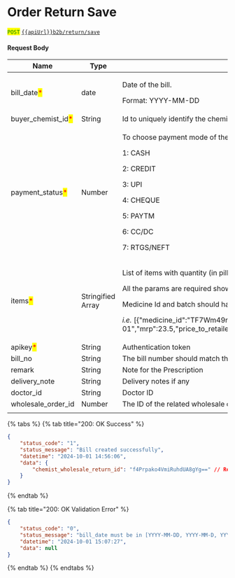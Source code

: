 # Order Return Save

<mark style="color:green;">`POST`</mark> [`{{apiUrl}}b2b/return/save`](https://api.evitalrx.in/v1/b2b/return/save)

#### Request Body

| Name                                                 | Type              | Description                                                                                                                                                                                                                                                                                                                                                                                                                               |
| ---------------------------------------------------- | ----------------- | ----------------------------------------------------------------------------------------------------------------------------------------------------------------------------------------------------------------------------------------------------------------------------------------------------------------------------------------------------------------------------------------------------------------------------------------- |
| bill\_date<mark style="color:red;">\*</mark>         | date              | <p>Date of the bill.</p><p>Format: YYYY-MM-DD</p>                                                                                                                                                                                                                                                                                                                                                                                         |
| buyer\_chemist\_id<mark style="color:red;">\*</mark> | String            | Id to uniquely identify the chemist for whom the order is placed                                                                                                                                                                                                                                                                                                                                                                          |
| payment\_status<mark style="color:red;">\*</mark>    | Number            | <p>To choose payment mode of the order.</p><p>1: CASH</p><p>2: CREDIT</p><p>3: UPI</p><p>4: CHEQUE</p><p>5: PAYTM</p><p>6: CC/DC</p><p>7: RTGS/NEFT</p>                                                                                                                                                                                                                                                                                   |
| items<mark style="color:red;">\*</mark>              | Stringified Array | <p>List of items with quantity (in pills).</p><p>All the params are required shown below.</p><p>Medicine Id and batch should have unique combination.</p><p><em>i.e.</em> [{"medicine_id":"TF7Wm49nceLV+NmoM6HJYw==","batch":"WER321","expiry":"2030-02-01","mrp":23.5,"price_to_retailer":15.85,"quantity":10,"free":0,"hf":0,"base_price":15.85,"discount_percentage":0,"scheme_amount":0,"gst_percentage":12,"cess_percentage":5}]</p> |
| apikey<mark style="color:red;">\*</mark>             | String            | Authentication token                                                                                                                                                                                                                                                                                                                                                                                                                      |
| bill\_no                                             | String            | The bill number should match the bill number from sales in order to create sales return bill                                                                                                                                                                                                                                                                                                                                              |
| remark                                               | String            | Note for the Prescription                                                                                                                                                                                                                                                                                                                                                                                                                 |
| delivery\_note                                       | String            | Delivery notes if any                                                                                                                                                                                                                                                                                                                                                                                                                     |
| doctor\_id                                           | String            | Doctor ID                                                                                                                                                                                                                                                                                                                                                                                                                                 |
| wholesale\_order\_id                                 | Number            | The ID of the related wholesale order                                                                                                                                                                                                                                                                                                                                                                                                     |
|                                                      |                   |                                                                                                                                                                                                                                                                                                                                                                                                                                           |

{% tabs %}
{% tab title="200: OK Success" %}
```json
{
    "status_code": "1",
    "status_message": "Bill created successfully",
    "datetime": "2024-10-01 14:56:06",
    "data": {
        "chemist_wholesale_return_id": "f4Prpako4VmiRuhdUA8gYg==" // Return Order ID
    }
}
```
{% endtab %}

{% tab title="200: OK Validation Error" %}
```json
{
    "status_code": "0",
    "status_message": "bill_date must be in [YYYY-MM-DD, YYYY-MM-D, YYYY-M-D, YYYY-M-DD] format",
    "datetime": "2024-10-01 15:07:27",
    "data": null
}
```
{% endtab %}
{% endtabs %}

